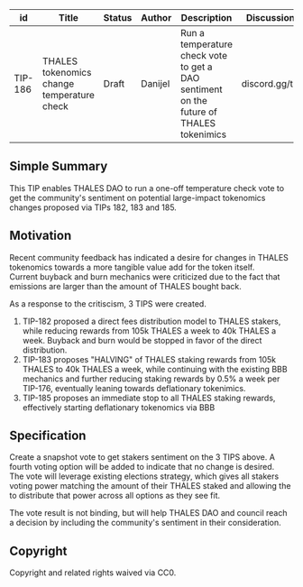| id | Title | Status | Author | Description | Discussions to | Created |
| ----------- | ----------- | ----------- | ----------- | ----------- | ----------- | ----------- |
| TIP-186 | THALES tokenomics change temperature check | Draft | Danijel | Run a temperature check vote to get a DAO sentiment on the future of THALES tokenimics |discord.gg/thales  | 2023-11-08
 
## Simple Summary
This TIP enables THALES DAO to run a one-off temperature check vote to get the community's sentiment on potential large-impact tokenomics changes proposed via TIPs 182, 183 and 185.  

## Motivation  
Recent community feedback has indicated a desire for changes in THALES tokenomics towards a more tangible value add for the token itself.  
Current buyback and burn mechanics were criticized due to the fact that emissions are larger than the amount of THALES bought back.  

As a response to the critiscism, 3 TIPS were created.  

1. TIP-182 proposed a direct fees distribution model to THALES stakers, while reducing rewards from 105k THALES a week to 40k THALES a week. Buyback and burn would be stopped in favor of the direct distribution.  
2. TIP-183 proposes "HALVING" of THALES staking rewards from 105k THALES to 40k THALES a week, while continuing with the existing BBB mechanics and further reducing staking rewards by 0.5% a week per TIP-176, eventually leaning towards deflationary tokenimics.  
3. TIP-185 proposes an immediate stop to all THALES staking rewards, effectively starting deflationary tokenomics via BBB  
 

## Specification
Create a snapshot vote to get stakers sentiment on the 3 TIPS above. A fourth voting option will be added to indicate that no change is desired.  
The vote will leverage existing elections strategy, which gives all stakers voting power matching the amount of their THALES staked and allowing the to distribute that power across all options as they see fit.  


The vote result is not binding, but will help THALES DAO and council reach a decision by including the community's sentiment in their consideration.  


## Copyright
Copyright and related rights waived via CC0.

